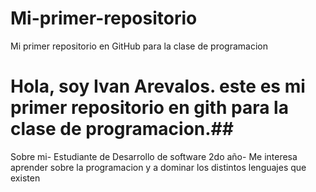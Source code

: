 # Mi-primer-repositorio
Mi primer repositorio en GitHub para la clase de programacion
# Hola, soy Ivan Arevalos. este es mi primer repositorio en gith para la clase de programacion.##
Sobre mi- Estudiante de Desarrollo de software 2do año- Me interesa aprender sobre la programacion y a dominar los distintos lenguajes que existen

